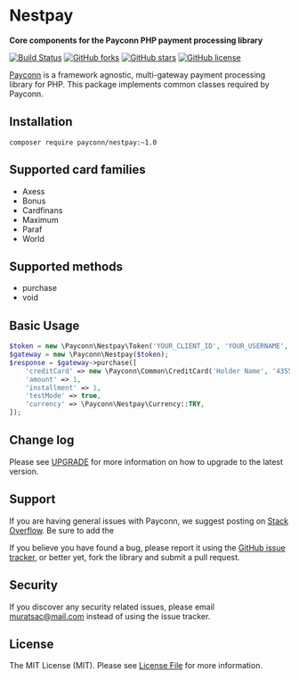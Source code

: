 # Nestpay

**Core components for the Payconn PHP payment processing library**

[![Build Status](https://travis-ci.com/payconn/nestpay.svg?branch=master)](https://travis-ci.com/payconn/nestpay)
[![GitHub forks](https://img.shields.io/github/forks/payconn/nestpay.svg?style=plastic)](https://github.com/payconn/nestpay/network)
[![GitHub stars](https://img.shields.io/github/stars/payconn/nestpay.svg)](https://github.com/payconn/nestpay/stargazers)
[![GitHub license](https://img.shields.io/github/license/payconn/nestpay.svg)](https://github.com/payconn/nestpay)

[Payconn](https://payconn.org) is a framework agnostic, multi-gateway payment
processing library for PHP. This package implements common classes required by Payconn.

## Installation

    composer require payconn/nestpay:~1.0

## Supported card families
* Axess
* Bonus
* Cardfinans
* Maximum
* Paraf
* World

## Supported methods
* purchase
* void

## Basic Usage
```php
$token = new \Payconn\Nestpay\Token('YOUR_CLIENT_ID', 'YOUR_USERNAME', 'YOUR_PASS');
$gateway = new \Payconn\Nestpay($token);
$response = $gateway->purchase([
    'creditCard' => new \Payconn\Common\CreditCard('Holder Name', '4355084355084358', '26', '12', '000'),
    'amount' => 1,
    'installment' => 1,
    'testMode' => true,
    'currency' => \Payconn\Nestpay\Currency::TRY,
]);
```

## Change log

Please see [UPGRADE](UPGRADE.md) for more information on how to upgrade to the latest version.

## Support

If you are having general issues with Payconn, we suggest posting on
[Stack Overflow](http://stackoverflow.com/). Be sure to add the

If you believe you have found a bug, please report it using the [GitHub issue tracker](https://github.com/payconn/nestpay/issues),
or better yet, fork the library and submit a pull request.


## Security

If you discover any security related issues, please email muratsac@mail.com instead of using the issue tracker.


## License

The MIT License (MIT). Please see [License File](LICENSE.md) for more information.
